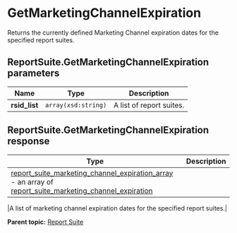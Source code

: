 # GetMarketingChannelExpiration

Returns the currently defined Marketing Channel expiration dates for the specified report suites.

## ReportSuite.GetMarketingChannelExpiration parameters

|Name|Type|Description|
|----|----|-----------|
|**rsid\_list** |`array(xsd:string)` |A list of report suites.|

## ReportSuite.GetMarketingChannelExpiration response

|Type|Description|
|----|-----------|
| [report\_suite\_marketing\_channel\_expiration\_array](../../data_types/r_report_suite_marketing_channel_expiration_array.md#) - an array of [report\_suite\_marketing\_channel\_expiration](../../data_types/r_report_suite_marketing_channel_expiration.md#) 

 |A list of marketing channel expiration dates for the specified report suites.|

**Parent topic:** [Report Suite](../../methods/report_suite/r_methods_reportsuite.md)

